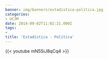 ```yaml
---
banner: img/banners/estadistica-política.jpg
categories:
- UC3M
date: 2014-09-02T11:02:21.000Z
tags:
- 
title: 'Estadística - Política'
---
```




{{< youtube mN5SiJ8qCq4 >}}
